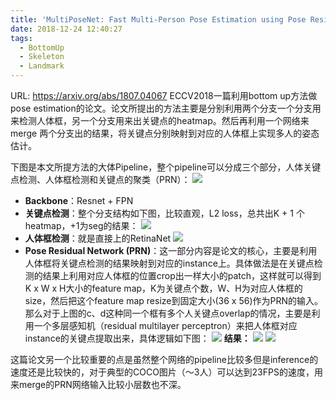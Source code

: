 ```yaml
---
title: 'MultiPoseNet: Fast Multi-Person Pose Estimation using Pose Residual Network'
date: 2018-12-24 12:40:27
tags:
  - BottomUp
  - Skeleton
  - Landmark
---
```

URL: https://arxiv.org/abs/1807.04067
ECCV2018一篇利用bottom up方法做pose estimation的论文。论文所提出的方法主要是分别利用两个分支一个分支用来检测人体框，另一个分支用来出关键点的heatmap。然后再利用一个网络来merge 两个分支出的结果，将关键点分别映射到对应的人体框上实现多人的姿态估计。

下图是本文所提方法的大体Pipeline，整个pipeline可以分成三个部分，人体关键点检测、人体框检测和关键点的聚类（PRN）：
![](MultiPoseNet-Fast-Multi-Person-Pose-Estimation-using-Pose-Residual-Network-b80970b3e1b91db9992796fdada5d5cacddc1531.jpg)
+ **Backbone**：Resnet + FPN
+ **关键点检测**：整个分支结构如下图，比较直观，L2 loss，总共出K + 1 个heatmap，+1为seg的结果：
![](MultiPoseNet-Fast-Multi-Person-Pose-Estimation-using-Pose-Residual-Network-a42ffc7c2d336f7a095fc898d260ef90c728a7f6.png)
+ **人体框检测**：就是直接上的RetinaNet
![](MultiPoseNet-Fast-Multi-Person-Pose-Estimation-using-Pose-Residual-Network-96f37d11a64105bce2440ed6b6955231dd1a6949.png)
+ **Pose Residual Network (PRN)**：这一部分内容是论文的核心，主要是利用人体框将关键点检测的结果映射到对应的instance上。具体做法是在关键点检测的结果上利用对应人体框的位置crop出一样大小的patch，这样就可以得到K x W x H大小的feature map，K为关键点个数，W、H为对应人体框的size，然后把这个feature map resize到固定大小(36 x 56)作为PRN的输入。那么对于上图的c、d这种同一个框有多个人关键点overlap的情况，主要是利用一个多层感知机（residual multilayer perceptron）来把人体框对应instance的关键点提取出来，具体逻辑如下图：
![](MultiPoseNet-Fast-Multi-Person-Pose-Estimation-using-Pose-Residual-Network-c340c5ea72c9c75d031dbcba3c8b569d4e393023.jpg)
**结果：**
![](MultiPoseNet-Fast-Multi-Person-Pose-Estimation-using-Pose-Residual-Network-9255a515da09097264bb0c17a00cd420a3a16291.png)
![](MultiPoseNet-Fast-Multi-Person-Pose-Estimation-using-Pose-Residual-Network-d87795e947cb3e80cf5311605ec05df40db408f6.png)

这篇论文另一个比较重要的点是虽然整个网络的pipeline比较多但是inference的速度还是比较快的，对于典型的COCO图片（～3人）可以达到23FPS的速度，用来merge的PRN网络输入比较小层数也不深。

